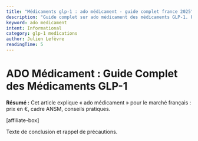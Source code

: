 ```yaml
---
title: "Médicaments glp-1 : ado médicament - guide complet france 2025"
description: "Guide complet sur ado médicament des médicaments GLP-1. Posologie, effets et prix en France 2025. Conseils médicaux certifiés. Informations vérifiées par des professionnels de santé."
keyword: ado medicament
intent: Informational
category: glp-1 medications
author: Julien Lefèvre
readingTime: 5
---
```


# ADO Médicament : Guide Complet des Médicaments GLP-1

**Résumé :** Cet article explique « ado médicament » pour le marché français : prix en €, cadre ANSM, conseils pratiques.


[affiliate-box]

Texte de conclusion et rappel de précautions.

























































